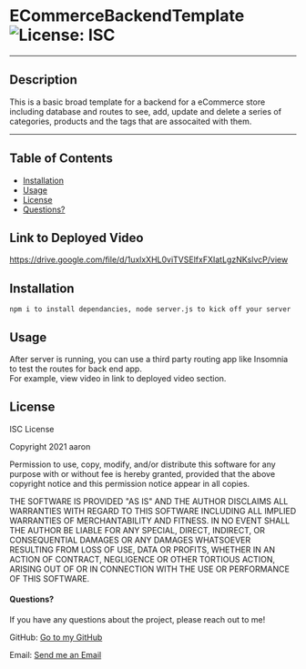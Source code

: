 # ECommerceBackendTemplate ![License: ISC](https://img.shields.io/badge/license-ISC-orange?style=for-the-badge&logo=appveyor)

---

## Description

This is a basic broad template for a backend for a eCommerce store including database and routes to see, add, update and delete a series of categories, products and the tags that are assocaited with them.

---

## Table of Contents

- [Installation](#installation)
- [Usage](#usage)
- [License](#license)
- [Questions?](#questions)

## Link to Deployed Video

https://drive.google.com/file/d/1uxlxXHL0viTVSElfxFXIatLgzNKslvcP/view

## Installation

```
npm i to install dependancies, node server.js to kick off your server
```

## Usage

After server is running, you can use a third party routing app like Insomnia to test the routes for back end app.  
For example, view video in link to deployed video section.

## License

ISC License

Copyright 2021 aaron

Permission to use, copy, modify, and/or distribute this software for any purpose with or without fee is hereby granted, provided that the above copyright notice and this permission notice appear in all copies.

THE SOFTWARE IS PROVIDED "AS IS" AND THE AUTHOR DISCLAIMS ALL WARRANTIES WITH REGARD TO THIS SOFTWARE INCLUDING ALL IMPLIED WARRANTIES OF MERCHANTABILITY AND FITNESS. IN NO EVENT SHALL THE AUTHOR BE LIABLE FOR ANY SPECIAL, DIRECT, INDIRECT, OR CONSEQUENTIAL DAMAGES OR ANY DAMAGES WHATSOEVER RESULTING FROM LOSS OF USE, DATA OR PROFITS, WHETHER IN AN ACTION OF CONTRACT, NEGLIGENCE OR OTHER TORTIOUS ACTION, ARISING OUT OF OR IN CONNECTION WITH THE USE OR PERFORMANCE OF THIS SOFTWARE.

#### Questions?

If you have any questions about the project, please reach out to me!

GitHub: [Go to my GitHub](https://github.com/afarr002)

Email: [Send me an Email](afarrell002@gmail.com)

